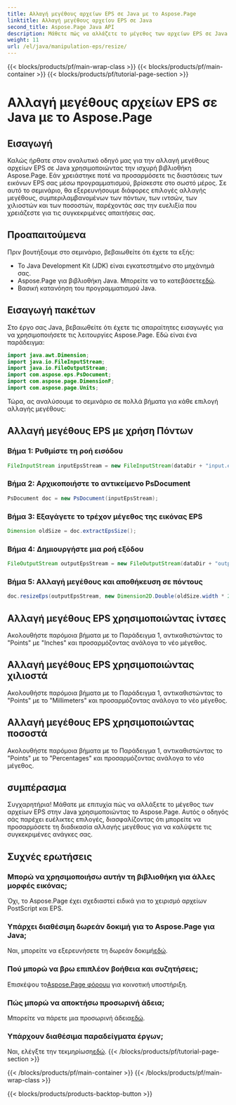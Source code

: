 ```yaml
---
title: Αλλαγή μεγέθους αρχείων EPS σε Java με το Aspose.Page
linktitle: Αλλαγή μεγέθους αρχείου EPS σε Java
second_title: Aspose.Page Java API
description: Μάθετε πώς να αλλάζετε το μέγεθος των αρχείων EPS σε Java χωρίς κόπο με το Aspose.Page για Java. Ακολουθήστε τον αναλυτικό μας οδηγό για οδηγίες βήμα προς βήμα.
weight: 11
url: /el/java/manipulation-eps/resize/
---
```


{{< blocks/products/pf/main-wrap-class >}}
{{< blocks/products/pf/main-container >}}
{{< blocks/products/pf/tutorial-page-section >}}

# Αλλαγή μεγέθους αρχείων EPS σε Java με το Aspose.Page

## Εισαγωγή
Καλώς ήρθατε στον αναλυτικό οδηγό μας για την αλλαγή μεγέθους αρχείων EPS σε Java χρησιμοποιώντας την ισχυρή βιβλιοθήκη Aspose.Page. Εάν χρειάστηκε ποτέ να προσαρμόσετε τις διαστάσεις των εικόνων EPS σας μέσω προγραμματισμού, βρίσκεστε στο σωστό μέρος. Σε αυτό το σεμινάριο, θα εξερευνήσουμε διάφορες επιλογές αλλαγής μεγέθους, συμπεριλαμβανομένων των πόντων, των ιντσών, των χιλιοστών και των ποσοστών, παρέχοντάς σας την ευελιξία που χρειάζεστε για τις συγκεκριμένες απαιτήσεις σας.
## Προαπαιτούμενα
Πριν βουτήξουμε στο σεμινάριο, βεβαιωθείτε ότι έχετε τα εξής:
- Το Java Development Kit (JDK) είναι εγκατεστημένο στο μηχάνημά σας.
-  Aspose.Page για βιβλιοθήκη Java. Μπορείτε να το κατεβάσετε[εδώ](https://releases.aspose.com/page/java/).
- Βασική κατανόηση του προγραμματισμού Java.
## Εισαγωγή πακέτων
Στο έργο σας Java, βεβαιωθείτε ότι έχετε τις απαραίτητες εισαγωγές για να χρησιμοποιήσετε τις λειτουργίες Aspose.Page. Εδώ είναι ένα παράδειγμα:
```java
import java.awt.Dimension;
import java.io.FileInputStream;
import java.io.FileOutputStream;
import com.aspose.eps.PsDocument;
import com.aspose.page.DimensionF;
import com.aspose.page.Units;

```
Τώρα, ας αναλύσουμε το σεμινάριο σε πολλά βήματα για κάθε επιλογή αλλαγής μεγέθους:
## Αλλαγή μεγέθους EPS με χρήση Πόντων
### Βήμα 1: Ρυθμίστε τη ροή εισόδου
```java
FileInputStream inputEpsStream = new FileInputStream(dataDir + "input.eps");
```
### Βήμα 2: Αρχικοποιήστε το αντικείμενο PsDocument
```java
PsDocument doc = new PsDocument(inputEpsStream);
```
### Βήμα 3: Εξαγάγετε το τρέχον μέγεθος της εικόνας EPS
```java
Dimension oldSize = doc.extractEpsSize();
```
### Βήμα 4: Δημιουργήστε μια ροή εξόδου
```java
FileOutputStream outputEpsStream = new FileOutputStream(dataDir + "output_resize_points.eps");
```
### Βήμα 5: Αλλαγή μεγέθους και αποθήκευση σε πόντους
```java
doc.resizeEps(outputEpsStream, new Dimension2D.Double(oldSize.width * 2, oldSize.height * 2), Units.Points);
```
## Αλλαγή μεγέθους EPS χρησιμοποιώντας ίντσες
Ακολουθήστε παρόμοια βήματα με το Παράδειγμα 1, αντικαθιστώντας το "Points" με "Inches" και προσαρμόζοντας ανάλογα το νέο μέγεθος.
## Αλλαγή μεγέθους EPS χρησιμοποιώντας χιλιοστά
Ακολουθήστε παρόμοια βήματα με το Παράδειγμα 1, αντικαθιστώντας το "Points" με το "Millimeters" και προσαρμόζοντας ανάλογα το νέο μέγεθος.
## Αλλαγή μεγέθους EPS χρησιμοποιώντας ποσοστά
Ακολουθήστε παρόμοια βήματα με το Παράδειγμα 1, αντικαθιστώντας το "Points" με το "Percentages" και προσαρμόζοντας ανάλογα το νέο μέγεθος.
## συμπέρασμα
Συγχαρητήρια! Μάθατε με επιτυχία πώς να αλλάξετε το μέγεθος των αρχείων EPS στην Java χρησιμοποιώντας το Aspose.Page. Αυτός ο οδηγός σάς παρέχει ευέλικτες επιλογές, διασφαλίζοντας ότι μπορείτε να προσαρμόσετε τη διαδικασία αλλαγής μεγέθους για να καλύψετε τις συγκεκριμένες ανάγκες σας.

## Συχνές ερωτήσεις
### Μπορώ να χρησιμοποιήσω αυτήν τη βιβλιοθήκη για άλλες μορφές εικόνας;
Όχι, το Aspose.Page έχει σχεδιαστεί ειδικά για το χειρισμό αρχείων PostScript και EPS.
### Υπάρχει διαθέσιμη δωρεάν δοκιμή για το Aspose.Page για Java;
Ναι, μπορείτε να εξερευνήσετε τη δωρεάν δοκιμή[εδώ](https://releases.aspose.com/).
### Πού μπορώ να βρω επιπλέον βοήθεια και συζητήσεις;
 Επισκέψου το[Aspose.Page φόρουμ](https://forum.aspose.com/c/page/39) για κοινοτική υποστήριξη.
### Πώς μπορώ να αποκτήσω προσωρινή άδεια;
 Μπορείτε να πάρετε μια προσωρινή άδεια[εδώ](https://purchase.aspose.com/temporary-license/).
### Υπάρχουν διαθέσιμα παραδείγματα έργων;
 Ναι, ελέγξτε την τεκμηρίωση[εδώ](https://reference.aspose.com/page/java/).
{{< /blocks/products/pf/tutorial-page-section >}}

{{< /blocks/products/pf/main-container >}}
{{< /blocks/products/pf/main-wrap-class >}}

{{< blocks/products/products-backtop-button >}}
